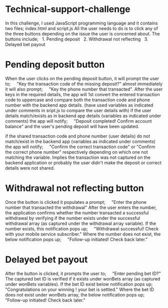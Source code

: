 # Technical-support-challenge
In this challenge, I used JavaScript programming language and it contains two files; index.html and script.js
All the user needs to do is to click any of the three buttons depending on the issue the user is concerned about.
The buttons include; 
  1. Pending deposit
  2. Withdrawal not reflecting
  3. Delayed bet payout 
   
# Pending deposit button
When the user clicks on the pending deposit button, it will prompt the user to; 
    "Key the transaction code of the missing deposit?" 
almost immediately it will also prompt; 
    "Key the phone number that transacted".
After the user keys in the required details, the app will 1st convert the entered transaction code to uppercase and compare both the transaction code and phone number with the backend app details. 
(have used variables as indicated under comments in sript.js to compare the user details with)
if the user details match/exists as in backend app details (variables as indicated under comments) the app will 
notify; 
    "Deposit completed! Confirm account balance" 
and the user's pending deposit will have been updated.

if the shared transaction code and phone number (user details) do not match/exist in the backend app (variables as 
indicated under comments) the app will notify;
    "Confirm the correct transaction code" or "Confirm the correct phone number" 
respectively depending on which one not matching the variable. Implies the transaction was not captured on the 
backend application or probably the user didn't make the deposit or correct details were not shared. 

# Withdrawal not reflecting button
Once the button is clicked it populates a prompt;
    "Enter the phone number that transacted the withdrawal"
After the user enters the number, the application confirms whether the number transacted a successful withdrawal by 
verifying if the number exists under the successful withdrawal array (as captured under the withdrawal array variable). 
If the number exists, this notification pops up;
    "Withdrawal successful! Check with your mobile service subscriber."
Where the number does not exist, the below notification pops up;
    "Follow-up initiated! Check back later."

# Delayed bet payout
After the button is clicked, it prompts the user to;
    "Enter pending bet ID?"
The captured bet ID is verified if it exists under wonBets array (as captured under wonBets variables). If the bet ID
exist below notification pops up;
    "Congratulations on your winning ! your bet is settled."
Where the bet ID does not exist under wonBets array, the below notification pops up;
    "Follow-up initiated! Check back later."
